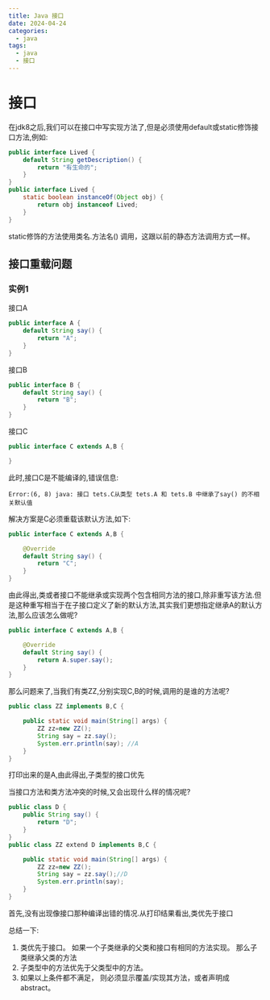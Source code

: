 ```yaml
---
title: Java 接口
date: 2024-04-24
categories:
  - java
tags:
  - java
  - 接口
---
```


# 接口

在jdk8之后,我们可以在接口中写实现方法了,但是必须使用default或static修饰接口方法,例如:

```java
public interface Lived {
    default String getDescription() {
        return "有生命的";
    }
}
public interface Lived {
    static boolean instanceOf(Object obj) {
        return obj instanceof Lived;
    }
}
```

static修饰的方法使用类名.方法名() 调用，这跟以前的静态方法调用方式一样。

## 接口重载问题

### 实例1

接口A

```java
public interface A {
    default String say() {
        return "A";
    }
}
```

接口B

```java
public interface B {
    default String say() {
        return "B";
    }
}
```

接口C

```java
public interface C extends A,B {

}
```

此时,接口C是不能编译的,错误信息:

```
Error:(6, 8) java: 接口 tets.C从类型 tets.A 和 tets.B 中继承了say() 的不相关默认值
```

解决方案是C必须重载该默认方法,如下:

```java
public interface C extends A,B {

    @Override
    default String say() {
        return "C";
    }
}
```

由此得出,类或者接口不能继承或实现两个包含相同方法的接口,除非重写该方法.但是这种重写相当于在子接口定义了新的默认方法,其实我们更想指定继承A的默认方法,那么应该怎么做呢?

```java
public interface C extends A,B {

    @Override
    default String say() {
        return A.super.say();
    }
}
```

那么问题来了,当我们有类ZZ,分别实现C,B的时候,调用的是谁的方法呢?

```java
public class ZZ implements B,C {

    public static void main(String[] args) {
        ZZ zz=new ZZ();
        String say = zz.say();
        System.err.println(say); //A
    }
}
```

打印出来的是A,由此得出,子类型的接口优先

当接口方法和类方法冲突的时候,又会出现什么样的情况呢?

```java
public class D {
    public String say() {
        return "D";
    }
}
public class ZZ extend D implements B,C {

    public static void main(String[] args) {
        ZZ zz=new ZZ();
        String say = zz.say();//D
        System.err.println(say);
    }
}
```

首先,没有出现像接口那种编译出错的情况.从打印结果看出,类优先于接口

总结一下:

1. 类优先于接口。 如果一个子类继承的父类和接口有相同的方法实现。 那么子类继承父类的方法
2. 子类型中的方法优先于父类型中的方法。
3. 如果以上条件都不满足， 则必须显示覆盖/实现其方法，或者声明成abstract。